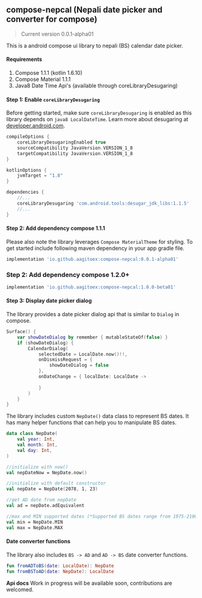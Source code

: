 ## compose-nepcal (Nepali date picker and converter for compose)
> Current version 0.0.1-alpha01

This is a android compose ui library to nepali (BS) calendar date picker.
#### Requirements
1. Compose 1.1.1 (kotlin 1.6.10)
2. Compose Material 1.1.1
3. Java8 Date Time Api's (available through coreLibraryDesugaring)

#### Step 1: Enable `coreLibraryDesugaring`

Before getting started, make sure `coreLibraryDesugaring` is enabled as this library depends on `java8 LocalDateTime`. Learn
more about desugaring at [developer.android.com](https://developer.android.com/studio/write/java8-support).
```groovy
compileOptions {
    coreLibraryDesugaringEnabled true
    sourceCompatibility JavaVersion.VERSION_1_8
    targetCompatibility JavaVersion.VERSION_1_8
}

kotlinOptions {
    jvmTarget = "1.8"
}

dependencies {
    //...
    coreLibraryDesugaring 'com.android.tools:desugar_jdk_libs:1.1.5'
    //...
}
```
#### Step 2: Add dependency compose 1.1.1
Please also note the library leverages `Compose MaterialTheme` for styling. To get started include
following maven dependency in your app gradle file.
```groovy
implementation 'io.github.aagitoex:compose-nepcal:0.0.1-alpha01'
```
### Step 2: Add dependency compose 1.2.0+
```groovy
implementation 'io.github.aagitoex:compose-nepcal:1.0.0-beta01'
```

#### Step 3: Display date picker dialog
The library provides a date picker dialog api that is similar to `Dialog` in compose.
```kotlin
Surface() {
    var showDateDialog by remember { mutableStateOf(false) }
    if (showDateDialog) {
        CalendarDialog(
            selectedDate = LocalDate.now()!!,
            onDismissRequest = {
                showDateDialog = false
            },
            onDateChange = { localDate: LocalDate ->
                
            }
        )
    }
}
```
The library includes custom `NepDate()` data class to represent BS dates. It has many helper functions
that can help you to manipulate BS dates.
```kotlin
data class NepDate(
    val year: Int,
    val month: Int,
    val day: Int,
)

//initialize with now()
val nepDateNow = NepDate.now()

//initialize with default constructor
val nepDate = NepDate(2078, 1, 23)

//get AD date from nepDate
val ad = nepDate.adEquivalent

//max and MIN supported dates (*Supported BS dates range from 1975-2100)
val min = NepDate.MIN
val max = NepDate.MAX
```

#### Date converter functions
The library also includes `BS -> AD` and `AD -> BS` date converter functions.
```kotlin
fun fromADToBS(date: LocalDate): NepDate
fun fromBSToAD(date: NepDate): LocalDate
```

**Api docs**
Work in progress will be available soon, contributions are welcomed.
